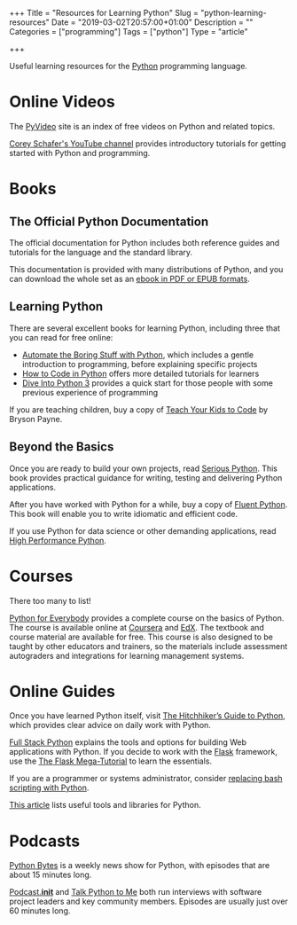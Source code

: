 +++
Title = "Resources for Learning Python"
Slug = "python-learning-resources"
Date = "2019-03-02T20:57:00+01:00"
Description = ""
Categories = ["programming"]
Tags = ["python"]
Type = "article"

+++

Useful learning resources for the [Python](https://www.python.org/) programming language.

<!--more-->

# Online Videos

The [PyVideo](https://pyvideo.org/) site is an index of free videos on Python and related topics.

[Corey Schafer's YouTube channel](https://www.youtube.com/channel/UCCezIgC97PvUuR4_gbFUs5g) provides introductory tutorials for getting started with Python and programming.

# Books

## The Official Python Documentation 

The official documentation for Python includes both reference guides and tutorials for the language and the standard library.  

This documentation is provided with many distributions of Python, and you can download the whole set as an [ebook in PDF or EPUB formats](https://docs.python.org/3/download.html).

## Learning Python

There are several excellent books for learning Python, including three that you can read for free online:

- [Automate the Boring Stuff with Python](http://automatetheboringstuff.com/), which includes a gentle introduction to programming, before explaining specific projects
- [How to Code in Python](https://www.digitalocean.com/community/tutorials/digitalocean-ebook-how-to-code-in-python) offers more detailed tutorials for learners 
- [Dive Into Python 3](https://www.diveinto.org/python3/) provides a quick start for those people with some previous experience of programming

If you are teaching children, buy a copy of [Teach Your Kids to Code](https://nostarch.com/teachkids) by Bryson Payne.

## Beyond the Basics

Once you are ready to build your own projects, read [Serious Python](https://serious-python.com/). This book provides practical guidance for writing, testing and delivering Python applications.

After you have worked with Python for a while, buy a copy of [Fluent Python](https://www.oreilly.com/library/view/fluent-python/9781491946237/). This book will enable you to write idiomatic and efficient code.

If you use Python for data science or other demanding applications, read [High Performance Python](https://www.oreilly.com/library/view/high-performance-python/9781449361747/).

# Courses

There too many to list!

[Python for Everybody](https://www.py4e.com/) provides a complete course on the basics of Python. The course is available online at [Coursera](https://www.coursera.org/specializations/python) and [EdX](https://www.edx.org/course/programming-for-everybody-getting-started-with-python). The textbook and course material are available for free. This course is also designed to be taught by other educators and trainers, so the materials include assessment autograders and integrations for learning management systems. 

# Online Guides

Once you have learned Python itself, visit [The Hitchhiker’s Guide to Python](http://docs.python-guide.org), which provides clear advice on daily work with Python.

[Full Stack Python](https://www.fullstackpython.com) explains the tools and options for building Web applications with Python. If you decide to work with the [Flask](http://flask.pocoo.org/) framework, use the [The Flask Mega-Tutorial](https://blog.miguelgrinberg.com/post/the-flask-mega-tutorial-part-i-hello-world) to learn the essentials. 

If you are a programmer or systems administrator, consider [replacing bash scripting with Python](https://github.com/ninjaaron/replacing-bash-scripting-with-python).

[This article](https://www.stuartellis.name/articles/python-toolbox) lists useful tools and libraries for Python.

# Podcasts

[Python Bytes](https://pythonbytes.fm/) is a weekly news show for Python, with episodes that are about 15 minutes long.

[Podcast.__init__](https://www.pythonpodcast.com/) and [Talk Python to Me](https://talkpython.fm/) both run interviews with software project leaders and key community members. Episodes are usually just over 60 minutes long. 
